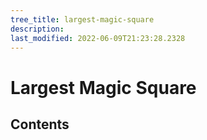 ```yaml
---
tree_title: largest-magic-square
description: 
last_modified: 2022-06-09T21:23:28.2328
---
```


# Largest Magic Square

## Contents
